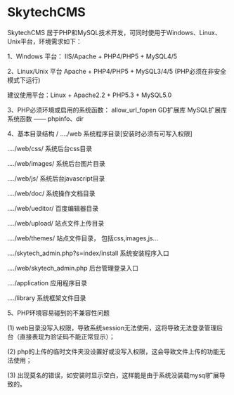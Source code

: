 # SkytechCMS
SkytechCMS 居于PHP和MySQL技术开发，可同时使用于Windows、Linux、Unix平台，环境需求如下：

1、Windows 平台：
IIS/Apache + PHP4/PHP5 + MySQL4/5

2、Linux/Unix 平台
Apache + PHP4/PHP5 + MySQL3/4/5 (PHP必须在非安全模式下运行)

建议使用平台：Linux + Apache2.2 + PHP5.3 + MySQL5.0

3、PHP必须环境或启用的系统函数：
allow_url_fopen
GD扩展库
MySQL扩展库
系统函数 —— phpinfo、dir

4、基本目录结构
/
..../web                 系统程序目录[安装时必须有可写入权限]

..../web/css/               系统后台css目录

..../web/images/              系统后台图片目录

..../web/js/               系统后台javascript目录

..../web/doc/               系统操作文档目录

..../web/ueditor/               百度编辑器目录

..../web/upload/               站点文件上传目录

..../web/themes/               站点文件目录， 包括css,images,js...

..../skytech_admin.php?s=index/install     系统安装程序入口

..../web/skytech_admin.php         后台管理登录入口

..../application           应用程序目录

..../library            系统框架文件目录

5、PHP环境容易碰到的不兼容性问题

(1) web目录没写入权限，导致系统session无法使用，这将导致无法登录管理后台（直接表现为验证码不能正常显示）；

(2) php的上传的临时文件夹没设置好或没写入权限，这会导致文件上传的功能无法使用；

(3) 出现莫名的错误，如安装时显示空白，这样能是由于系统没装载mysql扩展导致的。



